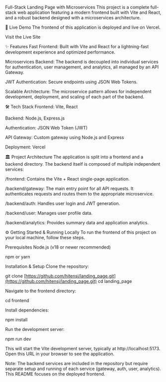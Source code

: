 Full-Stack Landing Page with Microservices
This project is a complete full-stack web application featuring a modern frontend built with Vite and React, and a robust backend designed with a microservices architecture.

🚀 Live Demo
The frontend of this application is deployed and live on Vercel.

Visit the Live Site

✨ Features
Fast Frontend: Built with Vite and React for a lightning-fast development experience and optimized performance.

Microservices Backend: The backend is decoupled into individual services for authentication, user management, and analytics, all managed by an API Gateway.

JWT Authentication: Secure endpoints using JSON Web Tokens.

Scalable Architecture: The microservice pattern allows for independent development, deployment, and scaling of each part of the backend.

🛠️ Tech Stack
Frontend: Vite, React

Backend: Node.js, Express.js

Authentication: JSON Web Token (JWT)

API Gateway: Custom gateway using Node.js and Express

Deployment: Vercel

🏛️ Project Architecture
The application is split into a frontend and a backend directory. The backend itself is composed of multiple independent services:

/frontend: Contains the Vite + React single-page application.

/backend/gateway: The main entry point for all API requests. It authenticates requests and routes them to the appropriate microservice.

/backend/auth: Handles user login and JWT generation.

/backend/user: Manages user profile data.

/backend/analytics: Provides summary data and application analytics.

⚙️ Getting Started & Running Locally
To run the frontend of this project on your local machine, follow these steps.

Prerequisites
Node.js (v18 or newer recommended)

npm or yarn

Installation & Setup
Clone the repository:

git clone [https://github.com/hitensj/landing_page.git](https://github.com/hitensj/landing_page.git)
cd landing_page

Navigate to the frontend directory:

cd frontend

Install dependencies:

npm install

Run the development server:

npm run dev

This will start the Vite development server, typically at http://localhost:5173. Open this URL in your browser to see the application.

Note: The backend services are included in the repository but require separate setup and running of each service (gateway, auth, user, analytics). This README focuses on the deployed frontend.
